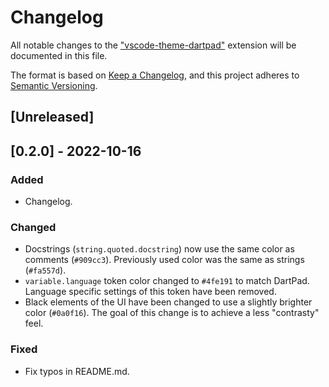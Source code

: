 # Changelog

All notable changes to the ["vscode-theme-dartpad"](https://marketplace.visualstudio.com/items?itemName=Alejandro-FA.vscode-theme-dartpad) extension will be documented in this file.

The format is based on [Keep a Changelog](https://keepachangelog.com/en/1.0.0/), and this project adheres to [Semantic Versioning](https://semver.org/spec/v2.0.0.html).

## [Unreleased]

## [0.2.0] - 2022-10-16
### Added
- Changelog.

### Changed
- Docstrings (`string.quoted.docstring`) now use the same color as comments (`#909cc3`). Previously used color was the same as strings (`#fa557d`).
- `variable.language` token color changed to `#4fe191` to match DartPad. Language specific settings of this token have been removed.
- Black elements of the UI have been changed to use a slightly brighter color (`#0a0f16`). The goal of this change is to achieve a less "contrasty" feel.

### Fixed
- Fix typos in README.md.
